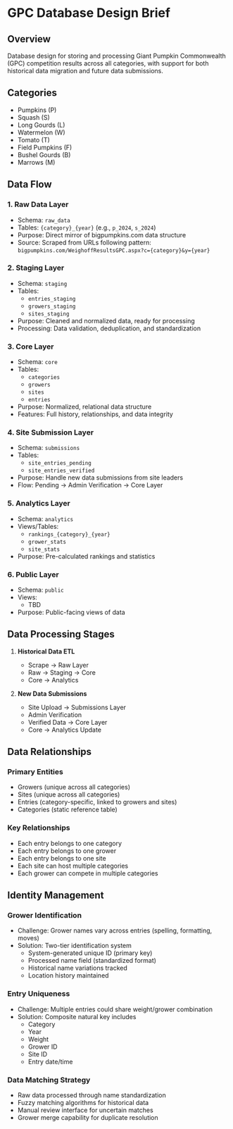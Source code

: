 # GPC Database Design Brief

## Overview
Database design for storing and processing Giant Pumpkin Commonwealth (GPC) competition results across all categories, with support for both historical data migration and future data submissions.

## Categories
- Pumpkins (P)
- Squash (S)
- Long Gourds (L)
- Watermelon (W)
- Tomato (T)
- Field Pumpkins (F)
- Bushel Gourds (B)
- Marrows (M)

## Data Flow

### 1. Raw Data Layer
- Schema: `raw_data`
- Tables: `{category}_{year}` (e.g., `p_2024`, `s_2024`)
- Purpose: Direct mirror of bigpumpkins.com data structure
- Source: Scraped from URLs following pattern: `bigpumpkins.com/WeighoffResultsGPC.aspx?c={category}&y={year}`

### 2. Staging Layer
- Schema: `staging`
- Tables:
  - `entries_staging`
  - `growers_staging`
  - `sites_staging`
- Purpose: Cleaned and normalized data, ready for processing
- Processing: Data validation, deduplication, and standardization

### 3. Core Layer
- Schema: `core`
- Tables:
  - `categories`
  - `growers`
  - `sites`
  - `entries`
- Purpose: Normalized, relational data structure
- Features: Full history, relationships, and data integrity

### 4. Site Submission Layer
- Schema: `submissions`
- Tables: 
  - `site_entries_pending`
  - `site_entries_verified`
- Purpose: Handle new data submissions from site leaders
- Flow: Pending → Admin Verification → Core Layer

### 5. Analytics Layer
- Schema: `analytics`
- Views/Tables:
  - `rankings_{category}_{year}`
  - `grower_stats`
  - `site_stats`
- Purpose: Pre-calculated rankings and statistics

### 6. Public Layer
- Schema: `public`
- Views:
  - TBD
- Purpose: Public-facing views of data

## Data Processing Stages

1. **Historical Data ETL**
   - Scrape → Raw Layer
   - Raw → Staging → Core
   - Core → Analytics

2. **New Data Submissions**
   - Site Upload → Submissions Layer
   - Admin Verification
   - Verified Data → Core Layer
   - Core → Analytics Update

## Data Relationships

### Primary Entities
- Growers (unique across all categories)
- Sites (unique across all categories)
- Entries (category-specific, linked to growers and sites)
- Categories (static reference table)

### Key Relationships
- Each entry belongs to one category
- Each entry belongs to one grower
- Each entry belongs to one site
- Each site can host multiple categories
- Each grower can compete in multiple categories

## Identity Management

### Grower Identification
- Challenge: Grower names vary across entries (spelling, formatting, moves)
- Solution: Two-tier identification system
  - System-generated unique ID (primary key)
  - Processed name field (standardized format)
  - Historical name variations tracked
  - Location history maintained

### Entry Uniqueness
- Challenge: Multiple entries could share weight/grower combination
- Solution: Composite natural key includes
  - Category
  - Year
  - Weight
  - Grower ID
  - Site ID
  - Entry date/time

### Data Matching Strategy
- Raw data processed through name standardization
- Fuzzy matching algorithms for historical data
- Manual review interface for uncertain matches
- Grower merge capability for duplicate resolution

